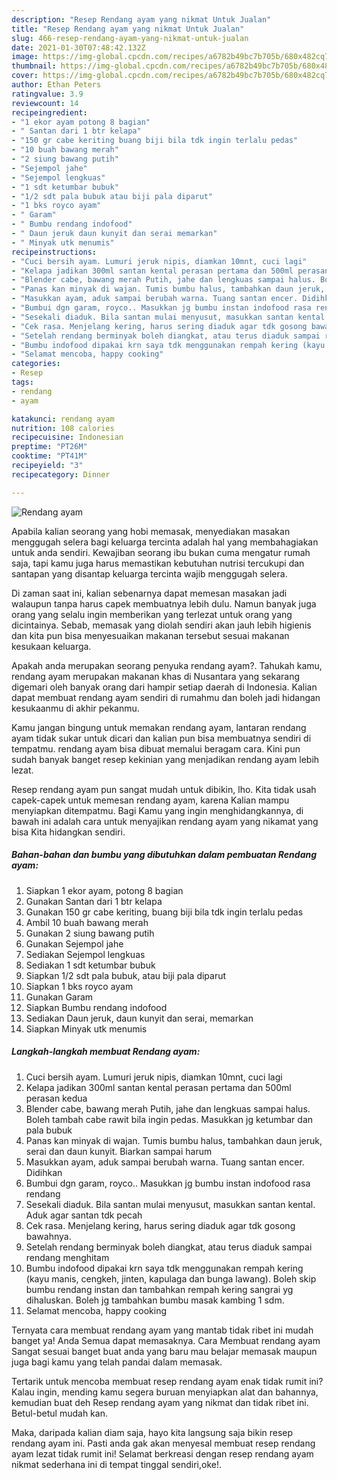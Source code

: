 ```yaml
---
description: "Resep Rendang ayam yang nikmat Untuk Jualan"
title: "Resep Rendang ayam yang nikmat Untuk Jualan"
slug: 466-resep-rendang-ayam-yang-nikmat-untuk-jualan
date: 2021-01-30T07:48:42.132Z
image: https://img-global.cpcdn.com/recipes/a6782b49bc7b705b/680x482cq70/rendang-ayam-foto-resep-utama.jpg
thumbnail: https://img-global.cpcdn.com/recipes/a6782b49bc7b705b/680x482cq70/rendang-ayam-foto-resep-utama.jpg
cover: https://img-global.cpcdn.com/recipes/a6782b49bc7b705b/680x482cq70/rendang-ayam-foto-resep-utama.jpg
author: Ethan Peters
ratingvalue: 3.9
reviewcount: 14
recipeingredient:
- "1 ekor ayam potong 8 bagian"
- " Santan dari 1 btr kelapa"
- "150 gr cabe keriting buang biji bila tdk ingin terlalu pedas"
- "10 buah bawang merah"
- "2 siung bawang putih"
- "Sejempol jahe"
- "Sejempol lengkuas"
- "1 sdt ketumbar bubuk"
- "1/2 sdt pala bubuk atau biji pala diparut"
- "1 bks royco ayam"
- " Garam"
- " Bumbu rendang indofood"
- " Daun jeruk daun kunyit dan serai memarkan"
- " Minyak utk menumis"
recipeinstructions:
- "Cuci bersih ayam. Lumuri jeruk nipis, diamkan 10mnt, cuci lagi"
- "Kelapa jadikan 300ml santan kental perasan pertama dan 500ml perasan kedua"
- "Blender cabe, bawang merah Putih, jahe dan lengkuas sampai halus. Boleh tambah cabe rawit bila ingin pedas. Masukkan jg ketumbar dan pala bubuk"
- "Panas kan minyak di wajan. Tumis bumbu halus, tambahkan daun jeruk, serai dan daun kunyit. Biarkan sampai harum"
- "Masukkan ayam, aduk sampai berubah warna. Tuang santan encer. Didihkan"
- "Bumbui dgn garam, royco.. Masukkan jg bumbu instan indofood rasa rendang"
- "Sesekali diaduk. Bila santan mulai menyusut, masukkan santan kental. Aduk agar santan tdk pecah"
- "Cek rasa. Menjelang kering, harus sering diaduk agar tdk gosong bawahnya."
- "Setelah rendang berminyak boleh diangkat, atau terus diaduk sampai rendang menghitam"
- "Bumbu indofood dipakai krn saya tdk menggunakan rempah kering (kayu manis, cengkeh, jinten, kapulaga dan bunga lawang). Boleh skip bumbu rendang instan dan tambahkan rempah kering sangrai yg dihaluskan. Boleh jg tambahkan bumbu masak kambing 1 sdm."
- "Selamat mencoba, happy cooking"
categories:
- Resep
tags:
- rendang
- ayam

katakunci: rendang ayam 
nutrition: 108 calories
recipecuisine: Indonesian
preptime: "PT26M"
cooktime: "PT41M"
recipeyield: "3"
recipecategory: Dinner

---
```



![Rendang ayam](https://img-global.cpcdn.com/recipes/a6782b49bc7b705b/680x482cq70/rendang-ayam-foto-resep-utama.jpg)

Apabila kalian seorang yang hobi memasak, menyediakan masakan menggugah selera bagi keluarga tercinta adalah hal yang membahagiakan untuk anda sendiri. Kewajiban seorang ibu bukan cuma mengatur rumah saja, tapi kamu juga harus memastikan kebutuhan nutrisi tercukupi dan santapan yang disantap keluarga tercinta wajib menggugah selera.

Di zaman  saat ini, kalian sebenarnya dapat memesan masakan jadi walaupun tanpa harus capek membuatnya lebih dulu. Namun banyak juga orang yang selalu ingin memberikan yang terlezat untuk orang yang dicintainya. Sebab, memasak yang diolah sendiri akan jauh lebih higienis dan kita pun bisa menyesuaikan makanan tersebut sesuai makanan kesukaan keluarga. 



Apakah anda merupakan seorang penyuka rendang ayam?. Tahukah kamu, rendang ayam merupakan makanan khas di Nusantara yang sekarang digemari oleh banyak orang dari hampir setiap daerah di Indonesia. Kalian dapat membuat rendang ayam sendiri di rumahmu dan boleh jadi hidangan kesukaanmu di akhir pekanmu.

Kamu jangan bingung untuk memakan rendang ayam, lantaran rendang ayam tidak sukar untuk dicari dan kalian pun bisa membuatnya sendiri di tempatmu. rendang ayam bisa dibuat memalui beragam cara. Kini pun sudah banyak banget resep kekinian yang menjadikan rendang ayam lebih lezat.

Resep rendang ayam pun sangat mudah untuk dibikin, lho. Kita tidak usah capek-capek untuk memesan rendang ayam, karena Kalian mampu menyiapkan ditempatmu. Bagi Kamu yang ingin menghidangkannya, di bawah ini adalah cara untuk menyajikan rendang ayam yang nikamat yang bisa Kita hidangkan sendiri.

<!--inarticleads1-->

##### Bahan-bahan dan bumbu yang dibutuhkan dalam pembuatan Rendang ayam:

1. Siapkan 1 ekor ayam, potong 8 bagian
1. Gunakan  Santan dari 1 btr kelapa
1. Gunakan 150 gr cabe keriting, buang biji bila tdk ingin terlalu pedas
1. Ambil 10 buah bawang merah
1. Gunakan 2 siung bawang putih
1. Gunakan Sejempol jahe
1. Sediakan Sejempol lengkuas
1. Sediakan 1 sdt ketumbar bubuk
1. Siapkan 1/2 sdt pala bubuk, atau biji pala diparut
1. Siapkan 1 bks royco ayam
1. Gunakan  Garam
1. Siapkan  Bumbu rendang indofood
1. Sediakan  Daun jeruk, daun kunyit dan serai, memarkan
1. Siapkan  Minyak utk menumis




<!--inarticleads2-->

##### Langkah-langkah membuat Rendang ayam:

1. Cuci bersih ayam. Lumuri jeruk nipis, diamkan 10mnt, cuci lagi
1. Kelapa jadikan 300ml santan kental perasan pertama dan 500ml perasan kedua
1. Blender cabe, bawang merah Putih, jahe dan lengkuas sampai halus. Boleh tambah cabe rawit bila ingin pedas. Masukkan jg ketumbar dan pala bubuk
1. Panas kan minyak di wajan. Tumis bumbu halus, tambahkan daun jeruk, serai dan daun kunyit. Biarkan sampai harum
1. Masukkan ayam, aduk sampai berubah warna. Tuang santan encer. Didihkan
1. Bumbui dgn garam, royco.. Masukkan jg bumbu instan indofood rasa rendang
1. Sesekali diaduk. Bila santan mulai menyusut, masukkan santan kental. Aduk agar santan tdk pecah
1. Cek rasa. Menjelang kering, harus sering diaduk agar tdk gosong bawahnya.
1. Setelah rendang berminyak boleh diangkat, atau terus diaduk sampai rendang menghitam
1. Bumbu indofood dipakai krn saya tdk menggunakan rempah kering (kayu manis, cengkeh, jinten, kapulaga dan bunga lawang). Boleh skip bumbu rendang instan dan tambahkan rempah kering sangrai yg dihaluskan. Boleh jg tambahkan bumbu masak kambing 1 sdm.
1. Selamat mencoba, happy cooking




Ternyata cara membuat rendang ayam yang mantab tidak ribet ini mudah banget ya! Anda Semua dapat memasaknya. Cara Membuat rendang ayam Sangat sesuai banget buat anda yang baru mau belajar memasak maupun juga bagi kamu yang telah pandai dalam memasak.

Tertarik untuk mencoba membuat resep rendang ayam enak tidak rumit ini? Kalau ingin, mending kamu segera buruan menyiapkan alat dan bahannya, kemudian buat deh Resep rendang ayam yang nikmat dan tidak ribet ini. Betul-betul mudah kan. 

Maka, daripada kalian diam saja, hayo kita langsung saja bikin resep rendang ayam ini. Pasti anda gak akan menyesal membuat resep rendang ayam lezat tidak rumit ini! Selamat berkreasi dengan resep rendang ayam nikmat sederhana ini di tempat tinggal sendiri,oke!.

